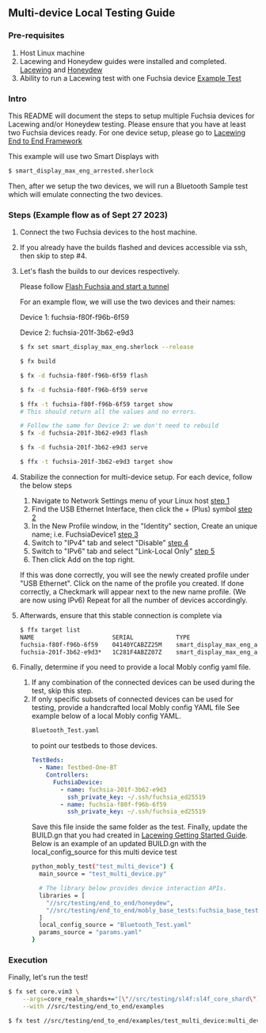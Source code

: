 ## Multi-device Local Testing Guide

### Pre-requisites
1. Host Linux machine
2. Lacewing and Honeydew guides were installed and completed. [Lacewing](https://cs.opensource.google/fuchsia/fuchsia/+/main:src/testing/end_to_end/README.md) and [Honeydew](https://cs.opensource.google/fuchsia/fuchsia/+/main:src/testing/end_to_end/honeydew/README.md)
3. Ability to run a Lacewing test with one Fuchsia device [Example Test](https://fuchsia.googlesource.com/fuchsia/+/refs/heads/main/src/testing/end_to_end/examples#Soft-Reboot-Test)

### Intro
This README will document the steps to setup multiple Fuchsia devices for Lacewing and/or Honeydew testing. Please ensure that you have at least two Fuchsia devices ready. For one device setup, please go to
[Lacewing End to End Framework](https://cs.opensource.google/fuchsia/fuchsia/+/main:src/testing/end_to_end/README.md)

This example will use two Smart Displays with
```sh
$ smart_display_max_eng_arrested.sherlock
```
Then, after we setup the two devices, we will run a Bluetooth Sample test which will emulate connecting the two devices.

### Steps (Example flow as of Sept 27 2023)
1. Connect the two Fuchsia devices to the host machine.
2. If you already have the builds flashed and devices accessible via ssh, then skip to step #4.
3. Let's flash the builds to our devices respectively.

    Please follow [Flash Fuchsia and start a tunnel](https://fuchsia.dev/internal/intree/get-started/flash-fuchsia-and-start-a-tunnel)

    For an example flow, we will use the two devices and their names:

    Device 1: fuchsia-f80f-f96b-6f59

    Device 2: fuchsia-201f-3b62-e9d3

    ```sh
    $ fx set smart_display_max_eng.sherlock --release

    $ fx build

    $ fx -d fuchsia-f80f-f96b-6f59 flash

    $ fx -d fuchsia-f80f-f96b-6f59 serve

    $ ffx -t fuchsia-f80f-f96b-6f59 target show
    # This should return all the values and no errors.

    # Follow the same for Device 2: we don't need to rebuild
    $ fx -d fuchsia-201f-3b62-e9d3 flash

    $ fx -d fuchsia-201f-3b62-e9d3 serve

    $ ffx -t fuchsia-201f-3b62-e9d3 target show
    ```

4. Stabilize the connection for multi-device setup. For each device, follow the below steps
    1. Navigate to Network Settings menu of your Linux host [step 1](../images/multi_device_4a.png)
    2. Find the USB Ethernet Interface, then click the + (Plus) symbol [step 2](../images/multi_device_4b.png)
    3. In the New Profile window, in the "Identity" section, Create an unique name; i.e. FuchsiaDevice1 [step 3](../images/multi_device_4c.png)
    4. Switch to "IPv4" tab and select "Disable" [step 4](../images/multi_device_4d.png)
    5. Switch to "IPv6" tab and select "Link-Local Only" [step 5](../images/multi_device_4e.png)
    6. Then click Add on the top right.

    If this was done correctly, you will see the newly created profile under "USB Ethernet".
    Click on the name of the profile you created. If done correctly, a Checkmark will appear next to the new name profile.
    (We are now using IPv6) Repeat for all the number of devices accordingly.

5. Afterwards, ensure that this stable connection is complete via
    ```sh
    $ ffx target list
    NAME                      SERIAL            TYPE                                       STATE      ADDRS/IP                                       RCS
    fuchsia-f80f-f96b-6f59    04140YCABZZ25M    smart_display_max_eng_arrested.sherlock    Product    [fe80::4a9c:d65:1e95:999e%enxf80ff96b6f58]     Y
    fuchsia-201f-3b62-e9d3*   1C281F4ABZZ07Z    smart_display_max_eng_arrested.sherlock    Product    [fe80::f02f:c160:bfbf:3690%enx201f3b62e9d2]    Y
    ```

6. Finally, determine if you need to provide a local Mobly config yaml file.
    1. If any combination of the connected devices can be used during the test, skip this step.
    2. If only specific subsets of connected devices can be used for testing, provide a handcrafted local Mobly config YAML file See example below of a local Mobly config YAML.
        ```sh
        Bluetooth_Test.yaml
        ```
        to point our testbeds to those devices.
        ```yaml
        TestBeds:
          - Name: Testbed-One-BT
            Controllers:
              FuchsiaDevice:
                - name: fuchsia-201f-3b62-e9d3
                  ssh_private_key: ~/.ssh/fuchsia_ed25519
                - name: fuchsia-f80f-f96b-6f59
                  ssh_private_key: ~/.ssh/fuchsia_ed25519
        ```
        Save this file inside the same folder as the test.
        Finally, update the BUILD.gn that you had created in [Lacewing Getting Started Guide](../../README.md). Below is an example of an updated BUILD.gn with the local_config_source for this multi device test
        ```sh
        python_mobly_test("test_multi_device") {
          main_source = "test_multi_device.py"

          # The library below provides device interaction APIs.
          libraries = [
            "//src/testing/end_to_end/honeydew",
            "//src/testing/end_to_end/mobly_base_tests:fuchsia_base_test",
          ]
          local_config_source = "Bluetooth_Test.yaml"
          params_source = "params.yaml"
        }
        ```
### Execution
Finally, let's run the test!
```sh
$ fx set core.vim3 \
    --args=core_realm_shards+="[\"//src/testing/sl4f:sl4f_core_shard\"]" \
    --with //src/testing/end_to_end/examples

$ fx test //src/testing/end_to_end/examples/test_multi_device:multi_device_test_sl4f --e2e --output
```
